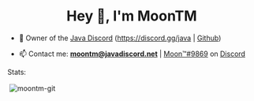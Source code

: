 <h1 align="center">Hey 👋, I'm MoonTM</h1>

- 📝 Owner of the [Java Discord](https://javadiscord.net) (https://discord.gg/java | [Github](https://github.com/Java-Discord))

- 📫 Contact me: **moontm@javadiscord.net** | [Moon™#9869](https://discordapp.com/users/299555811804315648) on [Discord](https://discord.com)

Stats:

<p>&nbsp;<img align="center" src="https://github-readme-stats.vercel.app/api?username=moontm-git&show_icons=true&theme=dark&hide_border=true&locale=en" alt="moontm-git" /></p>
